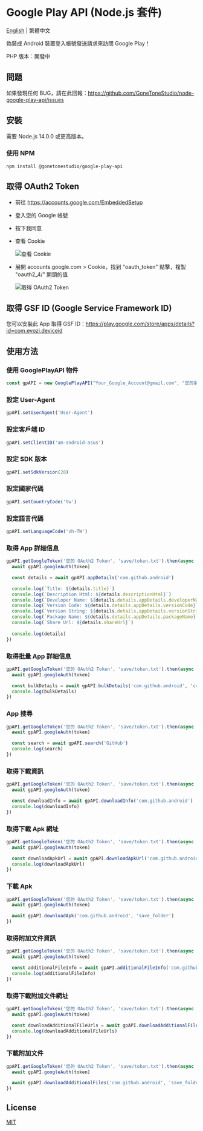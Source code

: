 # Google Play API (Node.js 套件)

[English](README.md) | 繁體中文

偽裝成 Android 裝置登入帳號發送請求來訪問 Google Play！

PHP 版本：開發中

## 問題
如果發現任何 BUG，請在此回報：<https://github.com/GoneToneStudio/node-google-play-api/issues>

## 安裝
需要 Node.js 14.0.0 或更高版本。

### 使用 NPM
    npm install @gonetonestudio/google-play-api

## 取得 OAuth2 Token
- 前往 <https://accounts.google.com/EmbeddedSetup>
- 登入您的 Google 帳號
- 按下我同意
- 查看 Cookie
  
  ![查看 Cookie](docs/images/view_cookie.png)
  
- 展開 accounts.google.com > Cookie，找到 "oauth_token" 點擊，複製 "oauth2_4/" 開頭的值
  
  ![取得 OAuth2 Token](docs/images/get_oauth2_token.png)

## 取得 GSF ID (Google Service Framework ID)
您可以安裝此 App 取得 GSF ID：<https://play.google.com/store/apps/details?id=com.evozi.deviceid>

## 使用方法
### 使用 GooglePlayAPI 物件
```javascript
const gpAPI = new GooglePlayAPI("Your_Google_Account@gmail.com", "您的裝置 GSF ID (Google Service Framework ID)");
```

### 設定 User-Agent
```javascript
gpAPI.setUserAgent('User-Agent')
```

### 設定客戶端 ID
```javascript
gpAPI.setClientID('am-android-asus')
```

### 設定 SDK 版本
```javascript
gpAPI.setSdkVersion(28)
```

### 設定國家代碼
```javascript
gpAPI.setCountryCode('tw')
```

### 設定語言代碼
```javascript
gpAPI.setLanguageCode('zh-TW')
```

### 取得 App 詳細信息
```javascript
gpAPI.getGoogleToken('您的 OAuth2 Token', 'save/token.txt').then(async (token) => {
  await gpAPI.googleAuth(token)

  const details = await gpAPI.appDetails('com.github.android')

  console.log(`Title: ${details.title}`)
  console.log(`Description Html: ${details.descriptionHtml}`)
  console.log(`Developer Name: ${details.details.appDetails.developerName}`)
  console.log(`Version Code: ${details.details.appDetails.versionCode}`)
  console.log(`Version String: ${details.details.appDetails.versionString}`)
  console.log(`Package Name: ${details.details.appDetails.packageName}`)
  console.log(`Share Url: ${details.shareUrl}`)
  
  console.log(details)
})
```

### 取得批量 App 詳細信息
```javascript
gpAPI.getGoogleToken('您的 OAuth2 Token', 'save/token.txt').then(async (token) => {
  await gpAPI.googleAuth(token)

  const bulkDetails = await gpAPI.bulkDetails('com.github.android', 'com.twitter.android', 'com.facebook.katana')
  console.log(bulkDetails)
})
```

### App 搜尋
```javascript
gpAPI.getGoogleToken('您的 OAuth2 Token', 'save/token.txt').then(async (token) => {
  await gpAPI.googleAuth(token)

  const search = await gpAPI.search('GitHub')
  console.log(search)
})
```

### 取得下載資訊
```javascript
gpAPI.getGoogleToken('您的 OAuth2 Token', 'save/token.txt').then(async (token) => {
  await gpAPI.googleAuth(token)

  const downloadInfo = await gpAPI.downloadInfo('com.github.android')
  console.log(downloadInfo)
})
```

### 取得下載 Apk 網址
```javascript
gpAPI.getGoogleToken('您的 OAuth2 Token', 'save/token.txt').then(async (token) => {
  await gpAPI.googleAuth(token)

  const downloadApkUrl = await gpAPI.downloadApkUrl('com.github.android')
  console.log(downloadApkUrl)
})
```

### 下載 Apk
```javascript
gpAPI.getGoogleToken('您的 OAuth2 Token', 'save/token.txt').then(async (token) => {
  await gpAPI.googleAuth(token)

  await gpAPI.downloadApk('com.github.android', 'save_folder')
})
```

### 取得附加文件資訊
```javascript
gpAPI.getGoogleToken('您的 OAuth2 Token', 'save/token.txt').then(async (token) => {
  await gpAPI.googleAuth(token)

  const additionalFileInfo = await gpAPI.additionalFileInfo('com.github.android')
  console.log(additionalFileInfo)
})
```

### 取得下載附加文件網址
```javascript
gpAPI.getGoogleToken('您的 OAuth2 Token', 'save/token.txt').then(async (token) => {
  await gpAPI.googleAuth(token)

  const downloadAdditionalFileUrls = await gpAPI.downloadAdditionalFileUrls('com.github.android')
  console.log(downloadAdditionalFileUrls)
})
```

### 下載附加文件
```javascript
gpAPI.getGoogleToken('您的 OAuth2 Token', 'save/token.txt').then(async (token) => {
  await gpAPI.googleAuth(token)

  await gpAPI.downloadAdditionalFiles('com.github.android', 'save_folder')
})
```

## License
[MIT](LICENSE)
